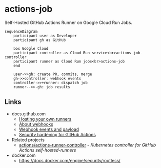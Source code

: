 # actions-job

Self-Hosted GitHub Actions Runner on Google Cloud Run Jobs.

```mermaid
sequenceDiagram
    participant user as Developer
    participant gh as GitHub
    
    box Google Cloud
    participant controller as Cloud Run service<br>actions-job-controller
    participant runner as Cloud Run jobs<br>actions-job
    end
    
    user->>gh: create PR, commits, merge
    gh->>controller: webhook events
    controller->>+runner: dispatch job
    runner-->>-gh: job results
```

## Links

- docs.github.com
    - [Hosting your own runners](https://docs.github.com/en/actions/hosting-your-own-runners)
    - [About webhooks](https://docs.github.com/en/webhooks-and-events/webhooks/about-webhooks)
    - [Webhook events and payload](https://docs.github.com/en/webhooks-and-events/webhooks/webhook-events-and-payloads)
    - [Security hardening for GitHub Actions](https://docs.github.com/en/actions/security-guides/security-hardening-for-github-actions#hardening-for-self-hosted-runners)
- Related projects
    - [actions/actions-runner-controller](https://github.com/actions/actions-runner-controller) - *Kubernetes controller for GitHub Actions self-hosted-runners*
- docker.com
  - https://docs.docker.com/engine/security/rootless/
